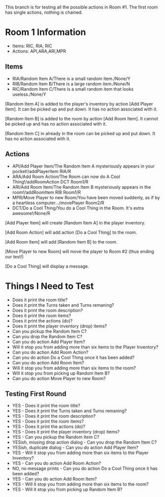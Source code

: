 This branch is for testing all the possible actions in Room #1. The first room has single actions, nothing is chained.

Room 1 Information
===================
- Items: RIC, RIA, RIC
- Actions: API,ARA,ARI,MPR

Items
--------------
- RIA/Random Item A/There is a small random item./None/Y
- RIB/Random Item B/There is a large random item./None/N
- RIC/Random Item C/There is a small random item that looks useless./None/Y

[Random Item A] is added to the player's inventory by action [Add Player Item]. It can be picked up and put down. It has no action associated with it.

[Random Item B] is added to the room by action [Add Room Item]. It cannot be picked up and has no action associated with it.

[Random Item C] in already in the room can be picked up and put down. It has no action associated with it.

Actions
-------------
- API/Add Player Item/The Random Item A mysteriously appears in your pocket!/addPlayerItem RIA/R
- ARA/Add Room Action/The Room can now do A Cool Thing!/addRoomAction DCT Room1/R
- ARI/Add Room Item/The Random Item B mysteriously appears in the room!/addRoomItem RIB Room1/R
- MPR/Move Player to new Room/You have been moved suddenly, as if by a heartless computer.../movePlayer Room2/R
- DCT/Do a Cool Thing/You do a Cool Thing in the Room. It's extra awesome!/None/R

[Add Player Item] will create [Random Item A] in the player inventory.

[Add Room Action] will add action [Do a Cool Thing] to the room.

[Add Room Item] will add [Random Item B] to the room.

[Move Player to new Room] will move the player to Room #2 (thus ending our test!)

[Do a Cool Thing] will display a message.

Things I Need to Test
===================
- Does it print the room title?
- Does it print the Turns taken and Turns remaning?
- Does it print the room description?
- Does it print the room items?
- Does it print the actions (do)?
- Does it print the player inventory (drop) items?
- Can you pickup the Random Item C?
- Can you drop the Random Item C?
- Can you do action Add Player Item?
- Will it stop you from adding more than six items to the Player Inventory?
- Can you do action Add Room Action?
- Can you do action Do a Cool Thing once it has been added?
- Can you do action Add Room Item?
- Will it stop you from adding more than six items to the room?
- Will it stop you from picking up Random Item B?
- Can you do action Move Player to new Room?

Testing First Round
----------------------
- YES - Does it print the room title?
- YES - Does it print the Turns taken and Turns remaning?
- YES - Does it print the room description?
- YES - Does it print the room items?
- YES - Does it print the actions (do)?
- YES - Does it print the player inventory (drop) items?
- YES - Can you pickup the Random Item C?
- YESish, missing drop action dialog  - Can you drop the Random Item C?
- YESish, duplicate dialog - Can you do action Add Player Item?
- YES - Will it stop you from adding more than six items to the Player Inventory?
- YES - Can you do action Add Room Action?
- NO, no message prints - Can you do action Do a Cool Thing once it has been added?
- YES - Can you do action Add Room Item?
- YES - Will it stop you from adding more than six items to the room?
- YES - Will it stop you from picking up Random Item B?
